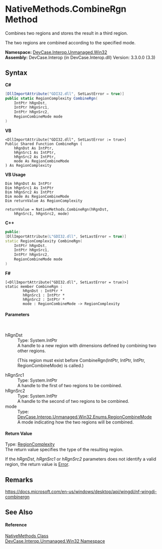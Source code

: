 # NativeMethods.CombineRgn Method 
 

Combines two regions and stores the result in a third region. 

 The two regions are combined according to the specified mode.

**Namespace:**&nbsp;<a href="N_DevCase_Interop_Unmanaged_Win32">DevCase.Interop.Unmanaged.Win32</a><br />**Assembly:**&nbsp;DevCase.Interop (in DevCase.Interop.dll) Version: 3.3.0.0 (3.3)

## Syntax

**C#**<br />
``` C#
[DllImportAttribute("GDI32.dll", SetLastError = true)]
public static RegionComplexity CombineRgn(
	IntPtr hRgnDst,
	IntPtr hRgnSrc1,
	IntPtr hRgnSrc2,
	RegionCombineMode mode
)
```

**VB**<br />
``` VB
<DllImportAttribute("GDI32.dll", SetLastError := true>]
Public Shared Function CombineRgn ( 
	hRgnDst As IntPtr,
	hRgnSrc1 As IntPtr,
	hRgnSrc2 As IntPtr,
	mode As RegionCombineMode
) As RegionComplexity
```

**VB Usage**<br />
``` VB Usage
Dim hRgnDst As IntPtr
Dim hRgnSrc1 As IntPtr
Dim hRgnSrc2 As IntPtr
Dim mode As RegionCombineMode
Dim returnValue As RegionComplexity

returnValue = NativeMethods.CombineRgn(hRgnDst, 
	hRgnSrc1, hRgnSrc2, mode)
```

**C++**<br />
``` C++
public:
[DllImportAttribute(L"GDI32.dll", SetLastError = true)]
static RegionComplexity CombineRgn(
	IntPtr hRgnDst, 
	IntPtr hRgnSrc1, 
	IntPtr hRgnSrc2, 
	RegionCombineMode mode
)
```

**F#**<br />
``` F#
[<DllImportAttribute("GDI32.dll", SetLastError = true)>]
static member CombineRgn : 
        hRgnDst : IntPtr * 
        hRgnSrc1 : IntPtr * 
        hRgnSrc2 : IntPtr * 
        mode : RegionCombineMode -> RegionComplexity 

```


#### Parameters
&nbsp;<dl><dt>hRgnDst</dt><dd>Type: System.IntPtr<br />A handle to a new region with dimensions defined by combining two other regions. 

 (This region must exist before CombineRgn(IntPtr, IntPtr, IntPtr, RegionCombineMode) is called.)</dd><dt>hRgnSrc1</dt><dd>Type: System.IntPtr<br />A handle to the first of two regions to be combined.</dd><dt>hRgnSrc2</dt><dd>Type: System.IntPtr<br />A handle to the second of two regions to be combined.</dd><dt>mode</dt><dd>Type: <a href="T_DevCase_Interop_Unmanaged_Win32_Enums_RegionCombineMode">DevCase.Interop.Unmanaged.Win32.Enums.RegionCombineMode</a><br />A mode indicating how the two regions will be combined.</dd></dl>

#### Return Value
Type: <a href="T_DevCase_Interop_Unmanaged_Win32_Enums_RegionComplexity">RegionComplexity</a><br />The return value specifies the type of the resulting region. 

 If the *hRgnDst*, *hRgnSrc1* or *hRgnSrc2* parameters does not identify a valid region, the return value is <a href="T_DevCase_Interop_Unmanaged_Win32_Enums_RegionComplexity">Error</a>.

## Remarks
<a href="https://docs.microsoft.com/en-us/windows/desktop/api/wingdi/nf-wingdi-combinergn" target="_blank">https://docs.microsoft.com/en-us/windows/desktop/api/wingdi/nf-wingdi-combinergn</a>

## See Also


#### Reference
<a href="T_DevCase_Interop_Unmanaged_Win32_NativeMethods">NativeMethods Class</a><br /><a href="N_DevCase_Interop_Unmanaged_Win32">DevCase.Interop.Unmanaged.Win32 Namespace</a><br />